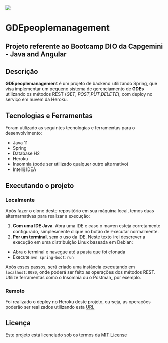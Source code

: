 ![](https://img.shields.io/github/license/RenanOfugi/GDEpeoplemanagement)

# GDEpeoplemanagement

## Projeto referente ao Bootcamp DIO da Capgemini - Java and Angular



## Descrição

**GDEpeoplemanagement** é um projeto de backend utilizando Spring, que visa implementar um pequeno sistema de gerenciamento de **GDEs** utilizando os métodos REST (*GET*, *POST*,*PUT*,*DELETE*), com deploy no serviço em nuvem da Heroku.



## Tecnologias e Ferramentas

Foram utilizado as seguintes tecnologias e ferramentas para o desenvolvimento:
 - Java 11
 - Spring
 - Database H2
 - Heroku
 - Insomnia (pode ser utilizado qualquer outro alternativo)
 - Intellij IDEA



## Executando o projeto

### Localmente

Após fazer o clone deste repositório em sua máquina local, temos duas alternarnativas para realizar a execução:

1. **Com uma IDE Java**. Abra uma IDE e caso o maven esteja corretamente configurado, simplesmente clique no botão de executar normalmente. 
2.  **Por um terminal**, sem o uso da IDE. Neste texto irei descrever a execução em uma distribuição Linux baseada em Debian:
   * Abra o terminal e navegue até a pasta que foi clonada
   * Execute `mvn spring-boot:run`

Após esses passos, será criado uma instância executando em `localhost:8080`, onde poderá ser feito as operações dos métodos REST. Utilize ferramentas como o Insomnia ou o Postman, por exemplo. 

### Remoto

Foi realizado o deploy no Heroku deste projeto, ou seja, as operações poderão ser realizados utilizando esta [URL](https://gde-people-management.herokuapp.com)



## Licença

Este projeto está licenciado sob os termos da [MIT License](https://opensource.org/licenses/MIT)

